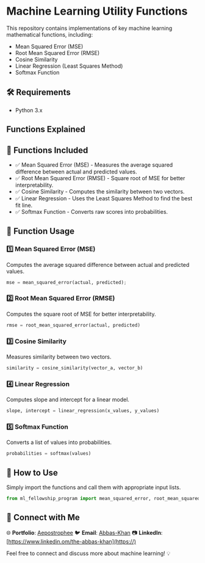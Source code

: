 # Machine Learning Utility Functions

This repository contains implementations of key machine learning mathematical functions, including:

- Mean Squared Error (MSE)
- Root Mean Squared Error (RMSE)
- Cosine Similarity
- Linear Regression (Least Squares Method)
- Softmax Function

## 🛠️ Requirements

- Python 3.x

## Functions Explained

## 📌 Functions Included

- ✅ Mean Squared Error (MSE) - Measures the average squared difference between actual and predicted values.
- ✅ Root Mean Squared Error (RMSE) - Square root of MSE for better interpretability.
- ✅ Cosine Similarity - Computes the similarity between two vectors.
- ✅ Linear Regression - Uses the Least Squares Method to find the best fit line.
- ✅ Softmax Function - Converts raw scores into probabilities.

## 📖 Function Usage

### 1️⃣ Mean Squared Error (MSE)
Computes the average squared difference between actual and predicted values.
```python
mse = mean_squared_error(actual, predicted);
```

### 2️⃣ Root Mean Squared Error (RMSE)
Computes the square root of MSE for better interpretability.
```python
rmse = root_mean_squared_error(actual, predicted)
```

### 3️⃣ Cosine Similarity
Measures similarity between two vectors.
```python
similarity = cosine_similarity(vector_a, vector_b)
```

### 4️⃣ Linear Regression
Computes slope and intercept for a linear model.
```python
slope, intercept = linear_regression(x_values, y_values)
```

### 5️⃣ Softmax Function
Converts a list of values into probabilities.
```python
probabilities = softmax(values)
```

## 🚀 How to Use
Simply import the functions and call them with appropriate input lists.

```python
from ml_fellowship_program import mean_squared_error, root_mean_squared_error, cosine_similarity, linear_regression, softmax
```

## 🔗 Connect with Me

🌐 **Portfolio**: [Aepostrophee](https://www.aepostrophee.kesug.com)
🐦 **Email**: [Abbas-Khan](https://github.com/flickShot555/)
📷 **LinkedIn**: [https://www.linkedin.om/the-abbas-khan](https://)

Feel free to connect and discuss more about machine learning! 💡


